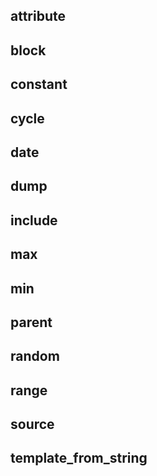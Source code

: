 ## attribute

## block

## constant

## cycle

## date

## dump

## include

## max

## min

## parent

## random

## range

## source

## template_from_string

